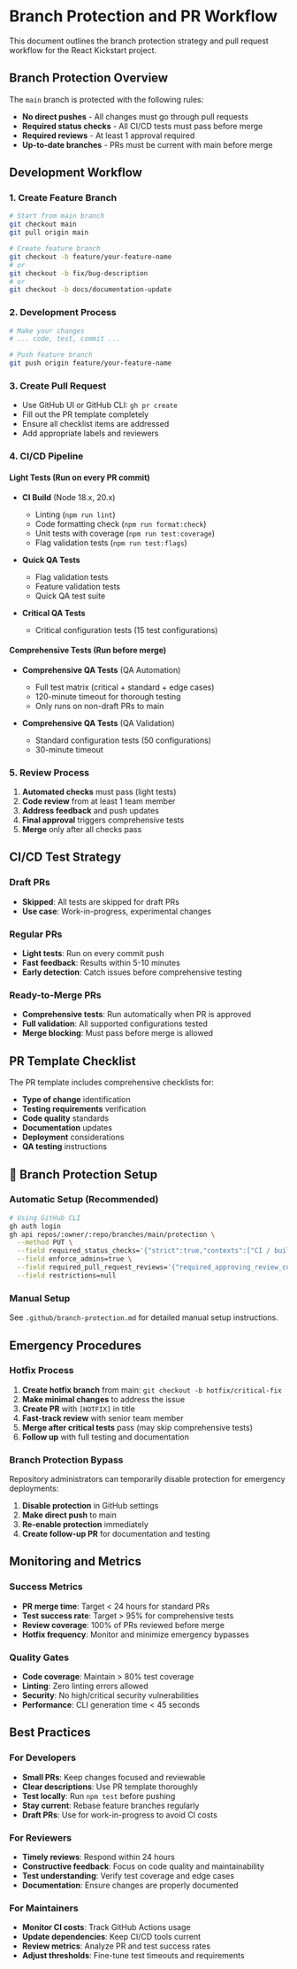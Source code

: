 # Branch Protection and PR Workflow

This document outlines the branch protection strategy and pull request workflow for the React Kickstart project.

## Branch Protection Overview

The `main` branch is protected with the following rules:

- **No direct pushes** - All changes must go through pull requests
- **Required status checks** - All CI/CD tests must pass before merge
- **Required reviews** - At least 1 approval required
- **Up-to-date branches** - PRs must be current with main before merge

## Development Workflow

### 1. Create Feature Branch

```bash
# Start from main branch
git checkout main
git pull origin main

# Create feature branch
git checkout -b feature/your-feature-name
# or
git checkout -b fix/bug-description
# or
git checkout -b docs/documentation-update
```

### 2. Development Process

```bash
# Make your changes
# ... code, test, commit ...

# Push feature branch
git push origin feature/your-feature-name
```

### 3. Create Pull Request

- Use GitHub UI or GitHub CLI: `gh pr create`
- Fill out the PR template completely
- Ensure all checklist items are addressed
- Add appropriate labels and reviewers

### 4. CI/CD Pipeline

#### Light Tests (Run on every PR commit)

- **CI Build** (Node 18.x, 20.x)
  - Linting (`npm run lint`)
  - Code formatting check (`npm run format:check`)
  - Unit tests with coverage (`npm run test:coverage`)
  - Flag validation tests (`npm run test:flags`)

- **Quick QA Tests**
  - Flag validation tests
  - Feature validation tests
  - Quick QA test suite

- **Critical QA Tests**
  - Critical configuration tests (15 test configurations)

#### Comprehensive Tests (Run before merge)

- **Comprehensive QA Tests** (QA Automation)
  - Full test matrix (critical + standard + edge cases)
  - 120-minute timeout for thorough testing
  - Only runs on non-draft PRs to main

- **Comprehensive QA Tests** (QA Validation)
  - Standard configuration tests (50 configurations)
  - 30-minute timeout

### 5. Review Process

1. **Automated checks** must pass (light tests)
2. **Code review** from at least 1 team member
3. **Address feedback** and push updates
4. **Final approval** triggers comprehensive tests
5. **Merge** only after all checks pass

## CI/CD Test Strategy

### Draft PRs

- **Skipped**: All tests are skipped for draft PRs
- **Use case**: Work-in-progress, experimental changes

### Regular PRs

- **Light tests**: Run on every commit push
- **Fast feedback**: Results within 5-10 minutes
- **Early detection**: Catch issues before comprehensive testing

### Ready-to-Merge PRs

- **Comprehensive tests**: Run automatically when PR is approved
- **Full validation**: All supported configurations tested
- **Merge blocking**: Must pass before merge is allowed

## PR Template Checklist

The PR template includes comprehensive checklists for:

- **Type of change** identification
- **Testing requirements** verification
- **Code quality** standards
- **Documentation** updates
- **Deployment** considerations
- **QA testing** instructions

## 🔧 Branch Protection Setup

### Automatic Setup (Recommended)

```bash
# Using GitHub CLI
gh auth login
gh api repos/:owner/:repo/branches/main/protection \
  --method PUT \
  --field required_status_checks='{"strict":true,"contexts":["CI / build (18.x)","CI / build (20.x)","QA Automation / Quick QA Tests","QA Validation / Critical QA Tests","QA Validation / Comprehensive QA Tests"]}' \
  --field enforce_admins=true \
  --field required_pull_request_reviews='{"required_approving_review_count":1,"dismiss_stale_reviews":true}' \
  --field restrictions=null
```

### Manual Setup

See `.github/branch-protection.md` for detailed manual setup instructions.

## Emergency Procedures

### Hotfix Process

1. **Create hotfix branch** from main: `git checkout -b hotfix/critical-fix`
2. **Make minimal changes** to address the issue
3. **Create PR** with `[HOTFIX]` in title
4. **Fast-track review** with senior team member
5. **Merge after critical tests** pass (may skip comprehensive tests)
6. **Follow up** with full testing and documentation

### Branch Protection Bypass

Repository administrators can temporarily disable protection for emergency deployments:

1. **Disable protection** in GitHub settings
2. **Make direct push** to main
3. **Re-enable protection** immediately
4. **Create follow-up PR** for documentation and testing

## Monitoring and Metrics

### Success Metrics

- **PR merge time**: Target < 24 hours for standard PRs
- **Test success rate**: Target > 95% for comprehensive tests
- **Review coverage**: 100% of PRs reviewed before merge
- **Hotfix frequency**: Monitor and minimize emergency bypasses

### Quality Gates

- **Code coverage**: Maintain > 80% test coverage
- **Linting**: Zero linting errors allowed
- **Security**: No high/critical security vulnerabilities
- **Performance**: CLI generation time < 45 seconds

## Best Practices

### For Developers

- **Small PRs**: Keep changes focused and reviewable
- **Clear descriptions**: Use PR template thoroughly
- **Test locally**: Run `npm test` before pushing
- **Stay current**: Rebase feature branches regularly
- **Draft PRs**: Use for work-in-progress to avoid CI costs

### For Reviewers

- **Timely reviews**: Respond within 24 hours
- **Constructive feedback**: Focus on code quality and maintainability
- **Test understanding**: Verify test coverage and edge cases
- **Documentation**: Ensure changes are properly documented

### For Maintainers

- **Monitor CI costs**: Track GitHub Actions usage
- **Update dependencies**: Keep CI/CD tools current
- **Review metrics**: Analyze PR and test success rates
- **Adjust thresholds**: Fine-tune test timeouts and requirements
